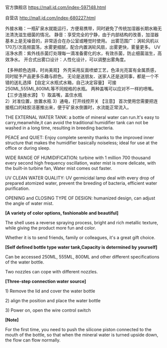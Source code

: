 官方旗舰店
https://mall.jd.com/index-597148.html

自营店
http://mall.jd.com/index-680227.html

外接水箱：一瓶矿泉水就能运行，方便易携带，同时避免了传统加湿器长期水箱无法清洗滋生细菌的情况。
静音：享受完全的宁静，由于内部结构的改善，加湿器基本上是无噪音的，非常适合在办公室或睡觉时使用。
出雾范围广：涡轮风机以170万/次高频震荡，水雾更细腻，配合内置涡轮风扇，出雾更快，雾量更多。
UV洁净水质：紫外线杀菌灯处理每一滴准备雾化的水，有效杀菌，防止细菌滋生，高效净水。
开合式出雾口设计：人性化设计，可以调整出雾角度。

【多种颜色选择，时尚美观】
外壳采用反面喷塑工艺，色泽光亮富有金属质感，同时赋予产品更多乐趣与颜色。
无论是送朋友、送家人还是送同事，都是一个不错的送礼选择
【自定义水瓶式水箱，自己决定容量】
可接250ML,555ML,800ML等不同规格的水瓶。
两种盖嘴可以应对不一样的喷嘴。
【三步连接水源】
1）取盖嘴，盖住水瓶	
2）对准位置，放置水瓶
3）通电，打开线控开关
【注意】
首次使用您需要把连接瓶口的硅胶活塞推出来，便于矿泉水倒置时，水流能正常流入。


<p>THE EXTERNAL WATER TANK: a bottle of mineral water can run.It's easy to carry,meanwhile,it can avoid the traditional humidifier tank can not be washed in a long time, resulting in breeding bacteria.</p>

<p>PEACE and QUIET: Enjoy complete serenity thanks to the improved inner structure that makes the humidifier basically noiseless; ideal for use at the office or during sleep.</p>

<p>WIDE RANGE OF HUMIDIFICATION: turbine with 1 million 700 thousand every second high frequency oscillation, water mist is more delicate, with the built-in turbine fan, Water mist comes out faster.</p>

<p>UV CLEAN WATER QUALITY: UV germicidal lamp deal with every drop of prepared atomized water, prevent the breeding of bacteria, efficient water purification.</p>

<p>OPENING and CLOSING TYPE OF DESIGN: humanized design, can adjust the angle of water mist.</p>


<b>[A variety of color options, fashionable and beautiful]</b>
<p>The shell uses a reverse spraying process, bright and rich metallic texture, while giving the product more fun and color.</p>
<p>Whether it is to send friends, family or colleagues, it's a great gift choice.</p>
<b>[Self defined bottle type water tank,Capacity is determined by yourself]</b>
<p>Can be accessed 250ML, 555ML, 800ML and other different specifications of the water bottle.</p>
<p>Two nozzles can cope with different nozzles.</p>
<b>[Three-step connection water source]</b>
<p>1) Remove the lid and cover the water bottle</p>
<p>2) align the position and place the water bottle</p>
<p>3) Power on, open the wire control switch</p>
<b>[Note]</b>
<p>For the first time, you need to push the silicone piston connected to the mouth of the bottle, so that when the mineral water is turned upside down, the flow can flow normally.</p>
